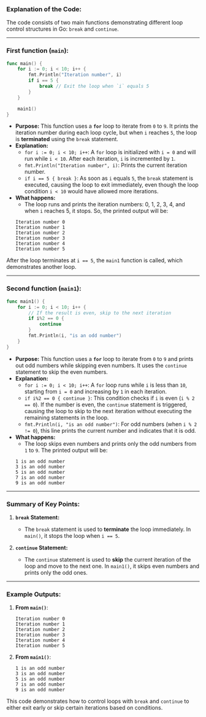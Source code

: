 ### Explanation of the Code:

The code consists of two main functions demonstrating different loop control structures in Go: `break` and `continue`.

---

### **First function (`main`)**:
```go
func main() {
	for i := 0; i < 10; i++ {
		fmt.Println("Iteration number", i)
		if i == 5 {
			break // Exit the loop when `i` equals 5
		}
	}

	main1()
}
```

- **Purpose:** This function uses a **`for`** loop to iterate from `0` to `9`. It prints the iteration number during each loop cycle, but when `i` reaches `5`, the loop is **terminated** using the `break` statement.
- **Explanation:**
  - `for i := 0; i < 10; i++`: A `for` loop is initialized with `i = 0` and will run while `i < 10`. After each iteration, `i` is incremented by `1`.
  - `fmt.Println("Iteration number", i)`: Prints the current iteration number.
  - `if i == 5 { break }`: As soon as `i` equals `5`, the `break` statement is executed, causing the loop to exit immediately, even though the loop condition `i < 10` would have allowed more iterations.
- **What happens:**
  - The loop runs and prints the iteration numbers: 0, 1, 2, 3, 4, and when `i` reaches 5, it stops. So, the printed output will be:
  ```
  Iteration number 0
  Iteration number 1
  Iteration number 2
  Iteration number 3
  Iteration number 4
  Iteration number 5
  ```

After the loop terminates at `i == 5`, the `main1` function is called, which demonstrates another loop.

---

### **Second function (`main1`)**:
```go
func main1() {
	for i := 0; i < 10; i++ {
		// If the result is even, skip to the next iteration
		if i%2 == 0 {
			continue
		}
		fmt.Println(i, "is an odd number")
	}
}
```

- **Purpose:** This function uses a **`for`** loop to iterate from `0` to `9` and prints out odd numbers while skipping even numbers. It uses the `continue` statement to skip the even numbers.
- **Explanation:**
  - `for i := 0; i < 10; i++`: A `for` loop runs while `i` is less than `10`, starting from `i = 0` and increasing by `1` in each iteration.
  - `if i%2 == 0 { continue }`: This condition checks if `i` is even (`i % 2 == 0`). If the number is even, the `continue` statement is triggered, causing the loop to skip to the next iteration without executing the remaining statements in the loop.
  - `fmt.Println(i, "is an odd number")`: For odd numbers (when `i % 2 != 0`), this line prints the current number and indicates that it is odd.
- **What happens:**
  - The loop skips even numbers and prints only the odd numbers from `1` to `9`. The printed output will be:
  ```
  1 is an odd number
  3 is an odd number
  5 is an odd number
  7 is an odd number
  9 is an odd number
  ```

---

### **Summary of Key Points:**

1. **`break` Statement:**
   - The `break` statement is used to **terminate** the loop immediately. In `main()`, it stops the loop when `i == 5`.

2. **`continue` Statement:**
   - The `continue` statement is used to **skip** the current iteration of the loop and move to the next one. In `main1()`, it skips even numbers and prints only the odd ones.

---

### **Example Outputs:**

1. **From `main()`**:
   ```
   Iteration number 0
   Iteration number 1
   Iteration number 2
   Iteration number 3
   Iteration number 4
   Iteration number 5
   ```

2. **From `main1()`**:
   ```
   1 is an odd number
   3 is an odd number
   5 is an odd number
   7 is an odd number
   9 is an odd number
   ```

This code demonstrates how to control loops with `break` and `continue` to either exit early or skip certain iterations based on conditions.